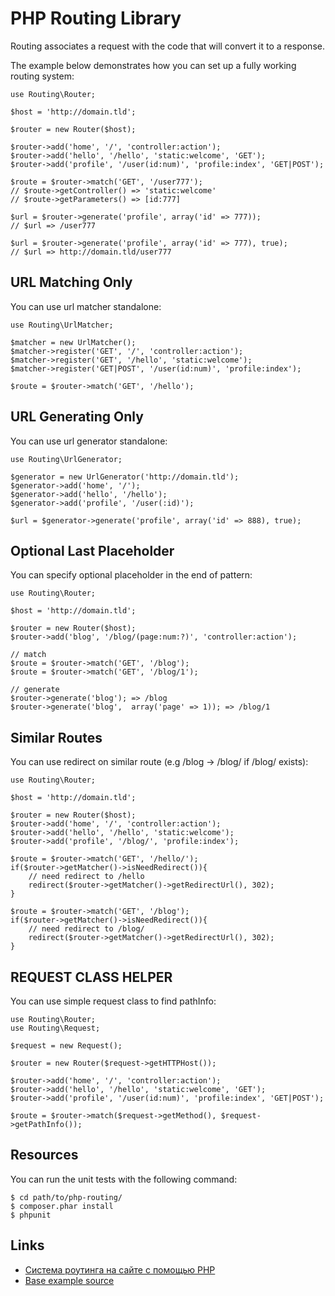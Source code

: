 PHP Routing Library
===================

Routing associates a request with the code that will convert it to a response.

The example below demonstrates how you can set up a fully working routing
system:

    use Routing\Router;

    $host = 'http://domain.tld';

    $router = new Router($host);

    $router->add('home', '/', 'controller:action');
    $router->add('hello', '/hello', 'static:welcome', 'GET');
    $router->add('profile', '/user(id:num)', 'profile:index', 'GET|POST');

    $route = $router->match('GET', '/user777');
    // $route->getController() => 'static:welcome'
    // $route->getParameters() => [id:777]

    $url = $router->generate('profile', array('id' => 777));
    // $url => /user777

    $url = $router->generate('profile', array('id' => 777), true);
    // $url => http://domain.tld/user777


URL Matching Only
-----------------

You can use url matcher standalone:

    use Routing\UrlMatcher;

    $matcher = new UrlMatcher();
    $matcher->register('GET', '/', 'controller:action');
    $matcher->register('GET', '/hello', 'static:welcome');
    $matcher->register('GET|POST', '/user(id:num)', 'profile:index');

    $route = $router->match('GET', '/hello');


URL Generating Only
-------------------

You can use url generator standalone:

    use Routing\UrlGenerator;

    $generator = new UrlGenerator('http://domain.tld');
    $generator->add('home', '/');
    $generator->add('hello', '/hello');
    $generator->add('profile', '/user(:id)');

    $url = $generator->generate('profile', array('id' => 888), true);


Optional Last Placeholder
-------------------------

You can specify optional placeholder in the end of pattern:

    use Routing\Router;

    $host = 'http://domain.tld';

    $router = new Router($host);
    $router->add('blog', '/blog/(page:num:?)', 'controller:action');

    // match
    $route = $router->match('GET', '/blog');
    $route = $router->match('GET', '/blog/1');

    // generate
    $router->generate('blog'); => /blog
    $router->generate('blog',  array('page' => 1)); => /blog/1


Similar Routes
--------------

You can use redirect on similar route (e.g /blog -> /blog/ if /blog/ exists):

    use Routing\Router;

    $host = 'http://domain.tld';

    $router = new Router($host);
    $router->add('home', '/', 'controller:action');
    $router->add('hello', '/hello', 'static:welcome');
    $router->add('profile', '/blog/', 'profile:index');

    $route = $router->match('GET', '/hello/');
    if($router->getMatcher()->isNeedRedirect()){
        // need redirect to /hello
        redirect($router->getMatcher()->getRedirectUrl(), 302);
    }

    $route = $router->match('GET', '/blog');
    if($router->getMatcher()->isNeedRedirect()){
        // need redirect to /blog/
        redirect($router->getMatcher()->getRedirectUrl(), 302);
    }


REQUEST CLASS HELPER
--------------------

You can use simple request class to find pathInfo:

    use Routing\Router;
    use Routing\Request;

    $request = new Request();

    $router = new Router($request->getHTTPHost());

    $router->add('home', '/', 'controller:action');
    $router->add('hello', '/hello', 'static:welcome', 'GET');
    $router->add('profile', '/user(id:num)', 'profile:index', 'GET|POST');

    $route = $router->match($request->getMethod(), $request->getPathInfo());


Resources
---------

You can run the unit tests with the following command:

    $ cd path/to/php-routing/
    $ composer.phar install
    $ phpunit

Links
-----
* [Система роутинга на сайте с помощью PHP](http://www.itlessons.info/php/routing-library/)
* [Base example source](http://demos.itlessons.info/res/024-php-routing.zip)
